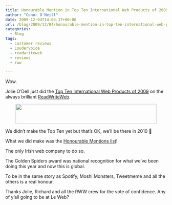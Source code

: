 ```yaml
---
title: Honourable Mention in Top Ten International Web Products of 2009 on RWW
author: "Conor O'Neill"
date: 2009-12-04T14:03:17+00:00
url: /blog/2009/12/04/honourable-mention-in-top-ten-international-web-products-of-2009-on-rww/
categories:
  - Blog
tags:
  - customer reviews
  - LouderVoice
  - readwriteweb
  - reviews
  - rww

---
```

Wow.

Jolie O&#8217;Dell just did the [Top Ten International Web Products of 2009][1] on the always brilliant [ReadWriteWeb][2].

<p style="text-align: center;">
  <img class="aligncenter" title="ReadWriteWeb" src="http://www.loudervoice.com/wp-content/uploads/2009/12/04/honourable-mention-in-top-ten-international-web-products-of-2009-on-rww/logo.png" alt="" width="440" height="62" />
</p>

We didn&#8217;t make the Top Ten yet but that&#8217;s OK, we&#8217;ll be there in 2010 🙂

What we did make was the [Honourable Mentions list][3]!

The only Irish web company to do so.

The Golden Spiders award was national recognition for what we&#8217;ve been doing this year and now this is global.

To be in the same story as Spotify, Moshi Monsters, Tweetmeme and all the others is a real honour.

Thanks Jolie, Richard and all the RWW crew for the vote of confidence. Any of y&#8217;all going to be at Le Web?

 [1]: http://www.readwriteweb.com/archives/top_10_international_web_products_of_2009.php
 [2]: http://www.readwriteweb.com/
 [3]: http://www.readwriteweb.com/archives/top_10_international_web_products_of_2009p2.php